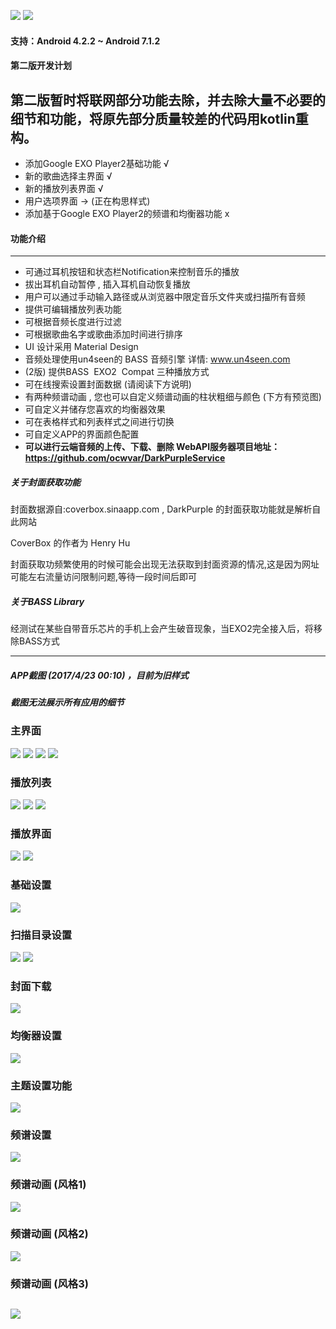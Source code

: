 ![](https://github.com/ocwvar/DarkPurple/blob/master/app/showcase/logo-nv.png) 
![](https://travis-ci.org/ocwvar/DarkPurple.svg?branch=master) 

#### 支持：Android 4.2.2 ~ Android 7.1.2
#### 第二版开发计划
第二版暂时将联网部分功能去除，并去除大量不必要的细节和功能，将原先部分质量较差的代码用kotlin重构。
---
- 添加Google EXO Player2基础功能 √
- 新的歌曲选择主界面 √
- 新的播放列表界面 √
- 用户选项界面 → (正在构思样式)
- 添加基于Google EXO Player2的频谱和均衡器功能 x

#### 功能介绍

---
- 可通过耳机按钮和状态栏Notification来控制音乐的播放 
- 拔出耳机自动暂停 , 插入耳机自动恢复播放
- 用户可以通过手动输入路径或从浏览器中限定音乐文件夹或扫描所有音频
- 提供可编辑播放列表功能
- 可根据音频长度进行过滤
- 可根据歌曲名字或歌曲添加时间进行排序
- UI 设计采用 Material Design
- 音频处理使用un4seen的 BASS 音频引擎  详情: www.un4seen.com
- (2版) 提供BASS  EXO2  Compat 三种播放方式
- 可在线搜索设置封面数据 (请阅读下方说明)
- 有两种频谱动画 , 您也可以自定义频谱动画的柱状粗细与颜色 (下方有预览图)
- 可自定义并储存您喜欢的均衡器效果
- 可在表格样式和列表样式之间进行切换
- 可自定义APP的界面颜色配置
- **可以进行云端音频的上传、下载、删除 WebAPI服务器项目地址：https://github.com/ocwvar/DarkPurpleService**

##### 关于封面获取功能
封面数据源自:coverbox.sinaapp.com , DarkPurple 的封面获取功能就是解析自此网站

CoverBox 的作者为 Henry Hu

封面获取功频繁使用的时候可能会出现无法获取到封面资源的情况,这是因为网址可能左右流量访问限制问题,等待一段时间后即可

##### 关于BASS Library
经测试在某些自带音乐芯片的手机上会产生破音现象，当EXO2完全接入后，将移除BASS方式

---

##### APP截图 (2017/4/23 00:10) ，目前为旧样式
##### *截图无法展示所有应用的细节*

### 主界面<p></p>

![](https://github.com/ocwvar/DarkPurple/blob/dev/app/showcase/screenshots/musiclist_1.png)
![](https://github.com/ocwvar/DarkPurple/blob/dev/app/showcase/screenshots/musiclist_2.png)
![](https://github.com/ocwvar/DarkPurple/blob/dev/app/showcase/screenshots/musiclist_3.png)
![](https://github.com/ocwvar/DarkPurple/blob/dev/app/showcase/screenshots/musiclist_4.png)

### 播放列表<p></p>

![](https://github.com/ocwvar/DarkPurple/blob/dev/app/showcase/screenshots/playlist_1.png)
![](https://github.com/ocwvar/DarkPurple/blob/dev/app/showcase/screenshots/playlist_2.png)
![](https://github.com/ocwvar/DarkPurple/blob/dev/app/showcase/screenshots/playlist_detail.jpg)

### 播放界面<p></p>

![](https://github.com/ocwvar/DarkPurple/blob/dev/app/showcase/screenshots/playing_1.png)
![](https://github.com/ocwvar/DarkPurple/blob/dev/app/showcase/screenshots/playing_2.png)

### 基础设置<p></p>

![](https://github.com/ocwvar/DarkPurple/blob/dev/app/showcase/screenshots/setting_1.png)

### 扫描目录设置<p></p>

![](https://github.com/ocwvar/DarkPurple/blob/master/app/showcase/screenshots/scan.jpg)
![](https://github.com/ocwvar/DarkPurple/blob/master/app/showcase/screenshots/scan_2.jpg)

### 封面下载<p></p>

![](https://github.com/ocwvar/DarkPurple/blob/master/app/showcase/screenshots/cover.jpg)

### 均衡器设置<p></p>

![](https://github.com/ocwvar/DarkPurple/blob/master/app/showcase/screenshots/eq.jpg)

### 主题设置功能<p></p>

![](https://github.com/ocwvar/DarkPurple/blob/master/app/showcase/screenshots/setting_theme.jpg)

### 频谱设置<p></p>

![](https://github.com/ocwvar/DarkPurple/blob/master/app/showcase/screenshots/setting_sp.jpg)

### 频谱动画 (风格1)<p></p>

![](https://github.com/ocwvar/DarkPurple/blob/master/app/showcase/sp.gif)

### 频谱动画 (风格2)<p></p>

![](https://github.com/ocwvar/DarkPurple/blob/master/app/showcase/sp2.gif)

### 频谱动画 (风格3)<p></p>

![](https://github.com/ocwvar/DarkPurple/blob/master/app/showcase/sp3.gif)
---


